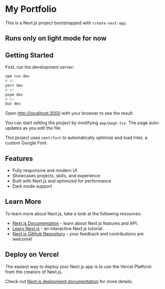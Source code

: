 # My Portfolio

This is a Next.js project bootstrapped with `create-next-app`.

## Runs only on light mode for now

## Getting Started

First, run the development server:

```bash
npm run dev
# or
yarn dev
# or
pnpm dev
# or
bun dev
```

Open [http://localhost:3000](http://localhost:3000) with your browser to see the result.

You can start editing the project by modifying `app/page.tsx`. The page auto-updates as you edit the file.

This project uses `next/font` to automatically optimize and load Inter, a custom Google Font.

## Features
- Fully responsive and modern UI
- Showcases projects, skills, and experience
- Built with Next.js and optimized for performance
- Dark mode support

## Learn More

To learn more about Next.js, take a look at the following resources:

- [Next.js Documentation](https://nextjs.org/docs) - learn about Next.js features and API.
- [Learn Next.js](https://nextjs.org/learn) - an interactive Next.js tutorial.
- [Next.js GitHub Repository](https://github.com/vercel/next.js) - your feedback and contributions are welcome!

## Deploy on Vercel

The easiest way to deploy your Next.js app is to use the Vercel Platform from the creators of Next.js.

Check out [Next.js deployment documentation](https://nextjs.org/docs/deployment) for more details.

